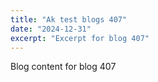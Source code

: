 ```yaml
---
title: "Ak test blogs 407"
date: "2024-12-31"
excerpt: "Excerpt for blog 407"
---
```


Blog content for blog 407